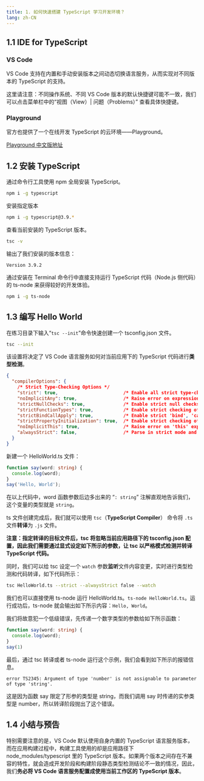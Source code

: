 ```yaml
---
title: 1. 如何快速搭建 TypeScript 学习开发环境？
lang: zh-CN
---
```


## 1.1 IDE for TypeScript

### VS Code

VS Code 支持在内置和手动安装版本之间动态切换语言服务，从而实现对不同版本的 TypeScript 的支持。

这里请注意：不同操作系统、不同 VS Code 版本的默认快捷键可能不一致，我们可以点击菜单栏中的“视图（View）| 问题（Problems）” 查看具体快捷键。

### Playground

官方也提供了一个在线开发 TypeScript 的云环境——Playground。

[Playground 中文版地址](https://www.typescriptlang.org/zh/play?target=1&module=1&ts=3.9.7#code/Q&fileGuid=xxQTRXtVcqtHK6j8)

## 1.2 安装 TypeScript

通过命令行工具使用 npm 全局安装 TypeScript。

```sh
npm i -g typescript
```

安装指定版本

```sh
npm i -g typescript@3.9.*
```

查看当前安装的 TypeScript 版本。

```sh
tsc -v
```

输出了我们安装的版本信息：

```text
Version 3.9.2
```

通过安装在 Terminal 命令行中直接支持运行 TypeScript 代码（Node.js 侧代码）的 ts-node 来获得较好的开发体验。

```sh
npm i -g ts-node
```

## 1.3 编写 Hello World

在练习目录下输入“`tsc --init`”命令快速创建一个 tsconfig.json 文件。

```sh
tsc --init
```

该设置将决定了 VS Code 语言服务如何对当前应用下的 TypeScript 代码进行**类型检测**。

```json
{
  "compilerOptions": {
    /* Strict Type-Checking Options */
    "strict": true,                        /* Enable all strict type-checking options. */
    "noImplicitAny": true,                 /* Raise error on expressions and declarations with an implied 'any' type. */
    "strictNullChecks": true,              /* Enable strict null checks. */
    "strictFunctionTypes": true,           /* Enable strict checking of function types. */
    "strictBindCallApply": true,           /* Enable strict 'bind', 'call', and 'apply' methods on functions. */
    "strictPropertyInitialization": true,  /* Enable strict checking of property initialization in classes. */
    "noImplicitThis": true,                /* Raise error on 'this' expressions with an implied 'any' type. */
    "alwaysStrict": false,                 /* Parse in strict mode and emit "use strict" for each source file. */
  }
}
```

新建一个 HelloWorld.ts 文件：

```ts
function say(word: string) {
  console.log(word);
}
say('Hello, World');
```

在以上代码中，word 函数参数后边多出来的 “`: string`” 注解直观地告诉我们，这个变量的类型就是 `string`。

ts 文件创建完成后，我们就可以使用 `tsc`（**TypeScript Compiler**） 命令将 `.ts` 文件**转译**为 `.js` 文件。

**注意：指定转译的目标文件后，tsc 将忽略当前应用路径下的 tsconfig.json 配置，因此我们需要通过显式设定如下所示的参数，让 tsc 以严格模式检测并转译 TypeScript 代码。**

同时，我们可以给 tsc 设定一个 `watch` 参数**监听**文件内容变更，实时进行类型检测和代码转译，如下代码所示：

```sh
tsc HelloWorld.ts --strict --alwaysStrict false --watch
```

我们也可以直接使用 ts-node 运行 HelloWorld.ts。`ts-node HelloWorld.ts`。运行成功后，ts-node 就会输出如下所示内容：`Hello, World`。

我们将故意犯一个低级错误，先传递一个数字类型的参数给如下所示函数：

```ts
function say(word: string) {
  console.log(word);
}
say(1)
```

最后，通过 tsc 转译或者 ts-node 运行这个示例，我们会看到如下所示的报错信息。

```text
error TS2345: Argument of type 'number' is not assignable to parameter of type 'string'.
```

这是因为函数 say 限定了形参的类型是 string，而我们调用 say 时传递的实参类型是 number，所以转译阶段抛出了这个错误。

## 1.4 小结与预告

特别需要注意的是，VS Code 默认使用自身内置的 TypeScript 语言服务版本，而在应用构建过程中，构建工具使用的却是应用路径下 node_modules/typescript 里的 TypeScript 版本。如果两个版本之间存在不兼容的特性，就会造成开发阶段和构建阶段静态类型检测结论不一致的情况，因此，我们**务必将 VS Code 语言服务配置成使用当前工作区的 TypeScript 版本**。
